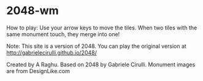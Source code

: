 2048-wm
=======
 How to play: Use your arrow keys to move the tiles. When two tiles with the same monument touch, they merge into one!

Note: This site is a version of 2048. You can play the original version at http://gabrielecirulli.github.io/2048/

Created by A Raghu. Based on 2048 by Gabriele Cirulli. Monument images are from DesignLike.com 
